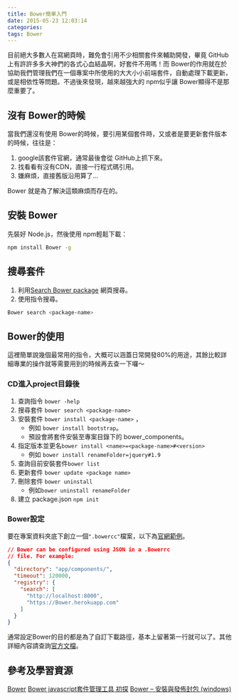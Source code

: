 ```yaml
---
title: Bower簡單入門
date: 2015-05-23 12:03:14
categories:
tags: Bower
---
```

目前絕大多數人在寫網頁時，難免會引用不少相關套件來輔助開發，畢竟 GitHub上有許許多多大神們的各式心血結晶啊，好套件不用嗎！而 Bower的作用就在於協助我們管理我們在一個專案中所使用的大大小小前端套件，自動處理下載更新，或是相依性等問題。不過後來發現，越來越強大的 npm似乎讓 Bower顯得不是那麼重要了。

<!--more-->

## 沒有 Bower的時候
當我們還沒有使用 Bower的時候，要引用某個套件時，又或者是要更新套件版本的時候，往往是：
1. google該套件官網，通常最後會從 GitHub上抓下來。
2. 找看看有沒有CDN，直接一行程式碼引用。
3. 嫌麻煩，直接舊版沿用算了...

Bower 就是為了解決這類麻煩而存在的。

## 安裝 Bower
先裝好 Node.js，然後使用 npm輕鬆下載：
```bash
npm install Bower -g
```
## 搜尋套件
1. 利用[Search Bower package](http://Bower.io/search/) 網頁搜尋。
2. 使用指令搜尋。
```bash
Bower search <package-name>
```
## Bower的使用
這裡簡單說幾個最常用的指令，大概可以涵蓋日常開發80%的用途，其餘比較詳細專業的操作就等需要用到的時候再去查一下囉～
### CD進入project目錄後
1. 查詢指令 `bower -help`
2. 搜尋套件 `bower search <package-name>`
3. 安裝套件 `bower install <package-name>` ，
   * 例如 `bower install bootstrap`。
   * 預設會將套件安裝至專案目錄下的 bower_components。
4. 指定版本並更名`bower install <name>=<package-name>#<version>`
   * 例如 `bower install renameFolder=jquery#1.9`
5. 查詢目前安裝套件`bower list`
6. 更新套件 `bower update <package name>`
7. 刪除套件 `bower uninstall`
   * 例如`bower uninstall renameFolder`
8. 建立 package.json `npm init`
### Bower設定
要在專案資料夾底下創立一個`".bowercc"`檔案，以下為[官網範例](http://Bower.io/docs/config/)。
```json
// Bower can be configured using JSON in a .Bowerrc
// file. For example:
{
  "directory": "app/components/",
  "timeout": 120000,
  "registry": {
    "search": [
      "http://localhost:8000",
      "https://Bower.herokuapp.com"
    ]
  }
}
```
通常設定Bower的目的都是為了自訂下載路徑，基本上留著第一行就可以了。其他詳細內容請查詢[官方文檔](https://GitHub.com/Bower/spec/blob/master/config.md)。

## 參考及學習資源
[Bower](http://Bower.io/)
[Bower javascript套件管理工具 初探](http://iambigd.blogspot.tw/2014/06/javascript-Bower-javascript.html)
[Bower – 安裝與發佈封包 (windows)](http://jsnwork.kiiuo.com/archives/2120/Bower-%E5%AE%89%E8%A3%9D%E8%88%87%E7%99%BC%E4%BD%88%E5%B0%81%E5%8C%85)
